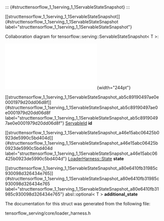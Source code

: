 ::: {#structtensorflow_1_1serving_1_1ServableStateSnapshot}
:::

[\[structtensorflow\_1\_1serving\_1\_1ServableStateSnapshot\]]{#structtensorflow_1_1serving_1_1ServableStateSnapshot
label="structtensorflow_1_1serving_1_1ServableStateSnapshot"}

Collaboration diagram for tensorflow::serving::ServableStateSnapshot$<$
T $>$:

![image](structtensorflow_1_1serving_1_1ServableStateSnapshot__coll__graph.pdf){width="244pt"}

[\[structtensorflow\_1\_1serving\_1\_1ServableStateSnapshot\_ab5c89190497ae0e0001979d20dd06d8f\]]{#structtensorflow_1_1serving_1_1ServableStateSnapshot_ab5c89190497ae0e0001979d20dd06d8f
label="structtensorflow_1_1serving_1_1ServableStateSnapshot_ab5c89190497ae0e0001979d20dd06d8f"}
[ServableId](#structtensorflow_1_1serving_1_1ServableId) **id**

[\[structtensorflow\_1\_1serving\_1\_1ServableStateSnapshot\_a46e15abc06425b0923de5990c5bd404d\]]{#structtensorflow_1_1serving_1_1ServableStateSnapshot_a46e15abc06425b0923de5990c5bd404d
label="structtensorflow_1_1serving_1_1ServableStateSnapshot_a46e15abc06425b0923de5990c5bd404d"}
[LoaderHarness::State](#classtensorflow_1_1serving_1_1LoaderHarness_a9552eba3f9f1ca631c218befd9e686f8)
**state**

[\[structtensorflow\_1\_1serving\_1\_1ServableStateSnapshot\_a80e6410fb31985c930098d326434e765\]]{#structtensorflow_1_1serving_1_1ServableStateSnapshot_a80e6410fb31985c930098d326434e765
label="structtensorflow_1_1serving_1_1ServableStateSnapshot_a80e6410fb31985c930098d326434e765"}
absl::optional$<$ T $>$ **additional\_state**

The documentation for this struct was generated from the following file:

tensorflow\_serving/core/loader\_harness.h
